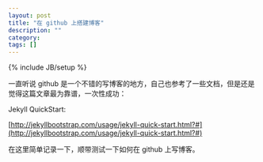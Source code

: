 ```yaml
---
layout: post
title: "在 github 上搭建博客"
description: ""
category: 
tags: []
---
```

{% include JB/setup %}

一直听说 github 是一个不错的写博客的地方，自己也参考了一些文档，但是还是觉得这篇文章最为靠谱，一次性成功：

Jekyll QuickStart: 

[http://jekyllbootstrap.com/usage/jekyll-quick-start.html?#](http://jekyllbootstrap.com/usage/jekyll-quick-start.html?#)

在这里简单记录一下，顺带测试一下如何在 github 上写博客。
